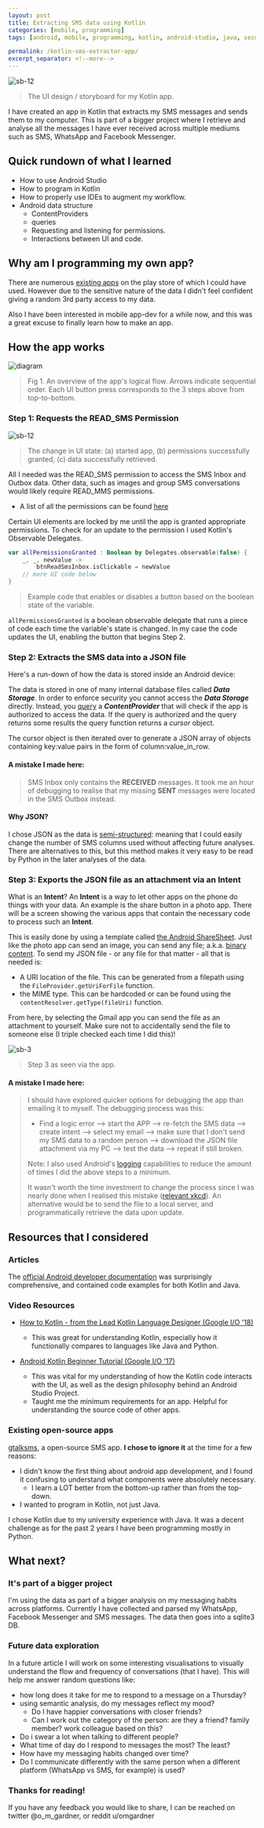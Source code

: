 ```yaml
---
layout: post
title: Extracting SMS data using Kotlin
categories: [mobile, programming]
tags: [android, mobile, programming, kotlin, android-studio, java, security]

permalink: /kotlin-sms-extractor-app/
excerpt_separator: <!--more-->
---
```

![sb-12](/images/kotlin-sms-extractor-app/composite-1.png)

>  The UI design / storyboard for my Kotlin app.

I have created an app in Kotlin that extracts my SMS messages and sends them to my computer. This is part of a bigger project where I retrieve and analyse all the messages I have ever received across multiple mediums such as SMS, WhatsApp and Facebook Messenger.

<!--more-->

## Quick rundown of what I learned

- How to use Android Studio
- How to program in Kotlin
- How to properly use IDEs to augment my workflow.
- Android data structure
    - ContentProviders
    - queries
    - Requesting and listening for permissions.
    - Interactions between UI and code.

## Why am I programming my own app?

There are numerous [existing apps](https://play.google.com/store/search?q=SMS%20Backup&c=apps) on the play store of which I could have used. However due to the sensitive nature of the data I didn't feel confident giving a random 3rd party access to my data. 

Also I have been interested in mobile app-dev for a while now, and this was a great excuse to finally learn how to make an app.

## How the app works

![diagram](../images/kotlin-sms-extractor-app/diagram.png)

> Fig 1. An overview of the app's logical flow. Arrows indicate sequential order. Each UI button press corresponds to the 3 steps above from top-to-bottom.

### Step 1: Requests the READ_SMS Permission

![sb-12](/images/kotlin-sms-extractor-app/composite-1.png)

> The change in UI state: (a) started app, (b) permissions successfully granted, (c) data successfully retrieved.

All I needed was the READ_SMS permission to access the SMS Inbox and Outbox data. Other data, such as images and group SMS conversations would likely require READ_MMS permissions.

- A list of all the permissions can be found [here](https://developer.android.com/reference/kotlin/android/Manifest.permission)

Certain UI elements are locked by me until the app is granted appropriate permissions. To check for an update to the permission I used Kotlin's Observable Delegates. 

```kotlin
var allPermissionsGranted : Boolean by Delegates.observable(false) { 
    _, _, newValue ->
    	btnReadSmsInbox.isClickable = newValue
    // more UI code below
}
```

> Example code that enables or disables a button based on the boolean state of the variable. 

`allPermissionsGranted` is a boolean observable delegate that runs a piece of code each time the variable's state is changed. In my case the code updates the UI, enabling the button that begins Step 2.

### Step 2: Extracts the SMS data into a JSON file

Here's a run-down of how the data is stored inside an Android device:

The data is stored in one of many internal database files called ***Data Storage***. In order to enforce security you cannot access the ***Data Storage*** directly. Instead, you [query](https://developer.android.com/reference/kotlin/android/content/ContentProvider?hl=en#query) a ***ContentProvider*** that will check if the app is authorized to access the data. If the query is authorized and the query returns some results the query function returns a *cursor* object.

The cursor object is then iterated over to generate a JSON array of objects containing key:value pairs in the form of column:value_in_row.

#### A mistake I made here:

> SMS Inbox only contains the **RECEIVED** messages. It took me an hour of debugging to realise that my missing **SENT** messages were located in the SMS Outbox instead.

#### Why JSON?

I chose JSON as the data is [semi-structured](https://en.wikipedia.org/wiki/Semi-structured_data): meaning that I could easily change the number of SMS columns used without affecting future analyses. There are alternatives to this, but this method makes it very easy to be read by Python in the later analyses of the data.

### Step 3: Exports the JSON file as an attachment via an Intent

What is an **Intent**? An **Intent** is a way to let other apps on the phone do things with your data. An example is the share button in a photo app. There will be a screen showing the various apps that contain the necessary code to process such an **Intent**.

This is easily done by using a template called [the Android ShareSheet](https://developer.android.com/training/sharing/send#using-android-system-sharesheet). Just like the photo app can send an image, you can send any file; a.k.a. [binary content](https://developer.android.com/training/sharing/send#send-binary-content). To send my JSON file - or any file for that matter - all that is needed is:

- A URI location of the file. This can be generated from a filepath using the `FileProvider.getUriForFile` function.
- the MIME type. This can be hardcoded or can be found using the `contentResolver.getType(fileUri)` function.

From here, by selecting the Gmail app you can send the file as an attachment to yourself. Make sure not to accidentally send the file to someone else (I triple checked each time I did this)!

![sb-3](/images/kotlin-sms-extractor-app/composite-2.png)

> Step 3 as seen via the app.

#### A mistake I made here:

> I should have explored quicker options for debugging the app than emailing it to myself. The debugging process was this: 
>
> - Find a logic error --> start the APP --> re-fetch the SMS data --> create intent --> select my email --> make sure that I don't send my SMS data to a random person --> download the JSON file attachment via my PC --> test the data --> repeat if still broken.
>
> Note: I also used Android's [logging](https://developer.android.com/reference/android/util/Log.html) capabilities to reduce the amount of times I did the above steps to a minimum.
>
> It wasn't worth the time investment to change the process since I was nearly done when I realised this mistake ([relevant xkcd](https://xkcd.com/1205/)). An alternative would be to send the file to a local server, and programmatically retrieve the data upon update.

## Resources that I considered

### Articles

The [official Android developer documentation](https://developer.android.com/guide/components/fundamentals) was surprisingly comprehensive, and contained code examples for both Kotlin and Java. 

### Video Resources

- [How to Kotlin - from the Lead Kotlin Language Designer (Google I/O '18)](https://www.youtube.com/watch?v=6P20npkvcb8)
    - This was great for understanding Kotlin, especially how it functionally compares to languages like Java and Python.

- [Android Kotlin Beginner Tutorial (Google I/O '17)](https://www.youtube.com/watch?v=sZWMPYIkNd8)
    - This was vital for my understanding of how the Kotlin code interacts with the UI, as well as the design philosophy behind an Android Studio Project.
    - Taught me the  minimum requirements for an app. Helpful for understanding the source code of other apps.

### Existing open-source apps 

[gtalksms](https://code.google.com/archive/p/gtalksms/source/default/source), a open-source SMS app. **I chose to ignore it** at the time for a few reasons:

- I didn't know the first thing about android app development, and I found it confusing to understand what components were absolutely necessary.
    - I learn a LOT better from the bottom-up rather than from the top-down.
- I wanted to program in Kotlin, not just Java.

I chose Kotlin due to my university experience with Java. It was a decent challenge as for the past 2 years I have been programming mostly in Python. 

## What next?

### It's part of a bigger project

I'm using the data as part of a bigger analysis on my messaging habits across platforms. Currently I have collected and parsed my WhatsApp, Facebook Messenger and SMS messages. The data then goes into a sqlite3 DB. 

### Future data exploration

In a future article I will work on some interesting visualisations to visually understand the flow and frequency of conversations (that I have). This will help me answer random questions like:

- how long does it take for me to respond to a message on a Thursday?
- using semantic analysis, do my messages reflect my mood? 
    - Do I have happier conversations with closer friends?
    - Can I work out the category of the person: are they a friend? family member? work colleague based on this?
- Do i swear a lot when talking to different people? 
- What time of day do I respond to messages the most? The least?
- How have my messaging habits changed over time?
- Do I communicate differently with the same person when a different platform (WhatsApp vs SMS, for example) is used?

### Thanks for reading! 

If you have any feedback you would like to share, I can be reached on twitter @o_m_gardner, or reddit u/omgardner
